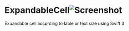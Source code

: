 # ExpandableCell![Screenshot](ExpandCell.gif)
Expandable cell according to lable or text size using Swift 3

